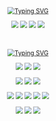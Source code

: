 <p align="center">  
  <a href="https://git.io/typing-svg"><img src="https://readme-typing-svg.herokuapp.com?font=Fira+Code&size=16&duration=2000&pause=1000&color=00F79A&center=true&vCenter=true&multiline=true&width=435&lines=Geovani+Lima+Cardoso;Data+Science+%7C+Data+Analytics+%7C+BI" alt="Typing SVG" /></a>
</p>

<p align="center">  
  <a href="https://www.linkedin.com/in/geovani-lima-cardoso-760212158/" target="_blank"><img src="https://img.shields.io/badge/linkedin-blue?logo=linkedin&logoColor=White" target="_blank"></a>  
  <a href="https://www.youtube.com/channel/UCe5tUK2qlAHSzJaovHX1Rww" target="_blank"><img src="https://img.shields.io/badge/youtube-red?logo=youtube&logoColor=White" target="_blank"></a>
  <a href="https://drive.google.com/file/d/1tV9xIqJ5XHvYikoYjeTNWIyc-56lOGv5/view?usp=drive_link" target="_blank"><img src="https://img.shields.io/badge/CV-PDF-red?logo=adobe&logoColor=White&cacheSeconds=%3Csvg%20role%3D%22img%22%20viewBox%3D%220%200%2024%2024%22%20xmlns%3D%22http%3A%2F%2Fwww.w3.org%2F2000%2Fsvg%22%3E%3Ctitle%3EAdobe%3C%2Ftitle%3E%3Cpath%20d%3D%22M13.966%2022.624l-1.69-4.281H8.122l3.892-9.144%205.662%2013.425zM8.884%201.376H0v21.248zm15.116%200h-8.884L24%2022.624Z%22%2F%3E%3C%2Fsvg%3E" target="_blank"></a>
  <a href="mailto:geovanilimacardoso@gmail.com" target="_blank"><img src="https://img.shields.io/badge/gmail-gray?logo=gmail&logoColor=%23EA4335" target="_blank"></a>
</p>

<br>

<p align="center">  
  <a href="https://git.io/typing-svg"><img src="https://readme-typing-svg.herokuapp.com?font=Fira+Code&size=16&duration=2000&pause=1000&color=00F79A&center=true&vCenter=true&multiline=true&width=435&lines=Skill's;" alt="Typing SVG" /></a>
</p>

<p align="center">
        <img src="https://img.shields.io/badge/MySQL-005C84?style=for-the-badge&logo=mysql&logoColor=white">
        <img src="https://img.shields.io/badge/Oracle-F80000?style=for-the-badge&logo=Oracle&logoColor=white">
        <img src="https://img.shields.io/badge/Microsoft_Excel-217346?style=for-the-badge&logo=microsoft-excel&logoColor=white">
</p>
<p align="center">
        <img src="https://img.shields.io/badge/PowerBI-F2C811?style=for-the-badge&logo=Power%20BI&logoColor=white">
        <img src="https://img.shields.io/badge/Tableau-E97627?style=for-the-badge&logo=Tableau&logoColor=white">
        <img src="https://img.shields.io/badge/Figma-F24E1E?style=for-the-badge&logo=figma&logoColor=white">
</p>
<p align="center">
        <img src="https://img.shields.io/badge/Python-FFD43B?style=for-the-badge&logo=python&logoColor=blue">
        <img src="https://img.shields.io/badge/Pandas-2C2D72?style=for-the-badge&logo=pandas&logoColor=white">
        <img src="https://img.shields.io/badge/Numpy-777BB4?style=for-the-badge&logo=numpy&logoColor=white">
        <img src="https://img.shields.io/badge/Flask-FFFFFF?style=for-the-badge&logo=flask&logoColor=black">
        <img src="https://img.shields.io/badge/Streamlit-FF4B4B?style=for-the-badge&logo=Streamlit&logoColor=white">
</p>
<p align="center">
        <img src="https://img.shields.io/badge/GIT-E44C30?style=for-the-badge&logo=git&logoColor=white">
        <img src="https://img.shields.io/badge/R-276DC3?style=for-the-badge&logo=r&logoColor=white">
        <img src="https://img.shields.io/badge/Notion-FFFFFF?style=for-the-badge&logo=notion&logoColor=black">
</p>
